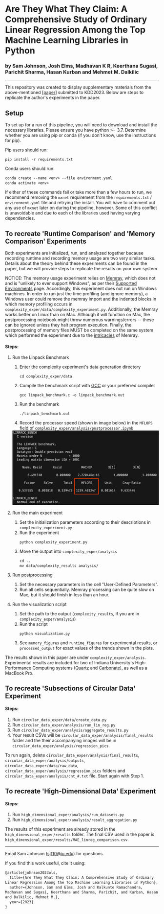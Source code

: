 # Are They What They Claim: A Comprehensive Study of Ordinary Linear Regression Among the Top Machine Learning Libraries in Python
### by Sam Johnson, Josh Elms, Madhavan K R, Keerthana Sugasi, Parichit Sharma, Hasan Kurban and Mehmet M. Dalkilic
---
This repository was created to display supplementary materials from the above-mentioned \[[paper]()\] submitted to KDD2023. Below are steps to replicate the author's experiments in the paper. 

## Setup
To set up for a run of this pipeline, you will need to download and install the necessary libraries. Please ensure you have python >= 3.7. Determine whether you are using pip or conda (if you don't know, use the instructions for pip). 

Pip users should run:
```
pip install -r requirements.txt
```

Conda users should run:
```
conda create --name <env> --file environment.yaml
conda activate <env>
```

If either of these commands fail or take more than a few hours to run, we recommend removing the `mxnet` requirement from the `requirements.txt` / `environment.yaml` file and retrying the install. You will have to comment out any use of `mxnet` later on during the pipeline, however. Some of this conflict is unavoidable and due to each of the libraries used having varying dependencies.


## To recreate 'Runtime Comparison' and 'Memory Comparison' Experiments

Both experiments are initialized, run, and analyzed together because recording runtime and recording memory usage are two very similar tasks. Details about the theory behind these experiments can be found in the paper, but we will provide steps to replicate the results on your own system.

NOTICE: The memory usage experiment relies on [Memray](https://bloomberg.github.io/memray/), which does not and is "unlikely to ever support Windows", as per their [Supported Environments](https://bloomberg.github.io/memray/supported_environments.html) page. Accordingly, this experiment does not run on Windows machines. In order to run just the time profiling (and ignore memory), a Windows user could remove the memray import and the indented blocks in which memory profiling occurs in `complexity_exper/data/complexity_experiment.py`. Additionally, the Memray works better on Linux than on Mac. Although it will function on Mac, the postprocessing notebook might throw numerous warnings/errors -- these can be ignored unless they halt program execution. Finally, the postprocessing of memory files MUST be completed on the same system which performed the experiment due to the [intricacies](https://bloomberg.github.io/memray/native_mode.html#how-memray-resolves-symbols) of Memray.

#### Steps:
1. Run the Linpack Benchmark
    1) Enter the complexity experiment's data generation directory
        ```
        cd complexity_exper/data
        ```
    2) Compile the benchmark script with [GCC](https://gcc.gnu.org/) or your preferred compiler
        ```
        gcc linpack_benchmark.c -o linpack_benchmark.out
        ```
    3) Run the benchmark 
        ```
        ./linpack_benchmark.out
        ```
    4) Record the processor speed (shown in image below) in the `MFLOPS` field of  `complexity_exper/analysis/postprocessor.ipynb`
    <img src=".assets/MFLOPS_location.png" alt= “linpack_benchmark_MFLOPS_loc” width=500>

2. Run the main experiment
    1) Set the initialization parameters according to their descriptions in `complexity_experiment.py`
    2) Run the experiment
        ```
        python complexity_experiment.py
        ```
    3) Move the output into `complexity_exper/analysis`
        ```
        cd ..
        mv data/complexity_results analysis/
        ```
3. Run postprocessing
    1) Set the necessary parameters in the cell "User-Defined Parameters".
    2) Run all cells sequentially. Memray processing can be quite slow on Mac, but it should finish in less than an hour.

4. Run the visualization script
    1) Set the path to the output (`complexity_results`, if you are in `complexity_exper/analysis`)
    2) Run the script
        ```
        python visualization.py
        ```
    3) See `memory_figures` and `runtime_figures` for experimental results, or `processed_output` for exact values of the trends shown in the plots.

The results shown in this paper are under `complexity_exper/analysis`. Experimental results are included for two of Indiana University's High-Performance Computing systems ([Quartz](https://kb.iu.edu/d/qrtz) and [Carbonate](https://kb.iu.edu/d/aolp)), as well as a MacBook Pro.

## To recreate 'Subsections of Circular Data' Experiment

#### Steps:

1. Run `circular_data_exper/data/create_data.py`
2. Run `circular_data_exper/analysis/run_lin_reg.py`
3. Run `circular_data_exper/analysis/aggregate_results.py`
4. Your result CSVs will be `circular_data_exper/analysis/final_results` folder and the their accompanying images will be in `circular_data_exper/analysis/regression_pics`.

To run again, delete `circular_data_exper/analysis/final_results`, `circular_data_exper/analysis/outputs`, `circular_data_exper/data/raw_data`, `circular_data_exper/analysis/regression_pics` folders and `circular_data_exper/analysis/cnt_#.txt` file. Start again with Step 1.

## To recreate 'High-Dimensional Data' Experiment

#### Steps:

1. Run `high_dimensional_exper/analysis/run_datasets.py`
2. Run `high_dimensional_exper/analysis/result_aggregation.py`

The results of this experiment are already stored in the `high_dimensional_exper/results` folder. The final CSV used in the paper is `high_dimensional_exper/results/MAE_linreg_comparison.csv`.

---

Email Sam Johnson (sj110@iu.edu) for questions.

If you find this work useful, cite it using:
```
@article{johnson2023ols,
  title={Are They What They Claim: A Comprehensive Study of Ordinary Linear Regression Among the Top Machine Learning Libraries in Python},
  author={Johnson, Sam and Elms, Josh and Kalkunte Ramachandra, Madhavan and Sugasi, Keerthana and Sharma, Parichit, and Kurban, Hasan and Dalkilic, Mehmet M.},
  year={2023}
}
```
